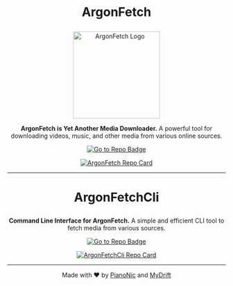 # <p align="center">ArgonFetch</p>

<p align="center">
  <img src="https://github.com/user-attachments/assets/bf03eee6-0aa5-4508-8d2f-cb6fd6b1485f" width="200" alt="ArgonFetch Logo">
</p>

<p align="center">
  <strong>ArgonFetch is Yet Another Media Downloader.</strong>  
  A powerful tool for downloading videos, music, and other media from various online sources.
</p>

<p align="center">
  <a href="https://github.com/ArgonFetch/ArgonFetch">
    <img src="https://img.shields.io/badge/Go%20to%20Repo-%239A4FE0.svg" alt="Go to Repo Badge">
  </a>
</p>

<p align="center">
  <a href="https://github.com/ArgonFetch/ArgonFetch">
    <img src="https://github-readme-stats.vercel.app/api/pin/?username=ArgonFetch&repo=ArgonFetch&theme=radical" alt="ArgonFetch Repo Card">
  </a>
</p>

---

# <p align="center">ArgonFetchCli</p>

<p align="center">
  <strong>Command Line Interface for ArgonFetch.</strong>  
  A simple and efficient CLI tool to fetch media from various sources.
</p>

<p align="center">
  <a href="https://github.com/ArgonFetch/ArgonFetchCli">
    <img src="https://img.shields.io/badge/Go%20to%20Repo-%239A4FE0.svg" alt="Go to Repo Badge">
  </a>
</p>

<p align="center">
  <a href="https://github.com/ArgonFetch/ArgonFetchCli">
    <img src="https://github-readme-stats.vercel.app/api/pin/?username=ArgonFetch&repo=ArgonFetchCli&theme=radical" alt="ArgonFetchCli Repo Card">
  </a>
</p>

---

<p align="center">Made with ❤️ by <a href="https://github.com/Pianonic">PianoNic</a> and <a href="https://github.com/MyDrift-user">MyDrift</a></p>
